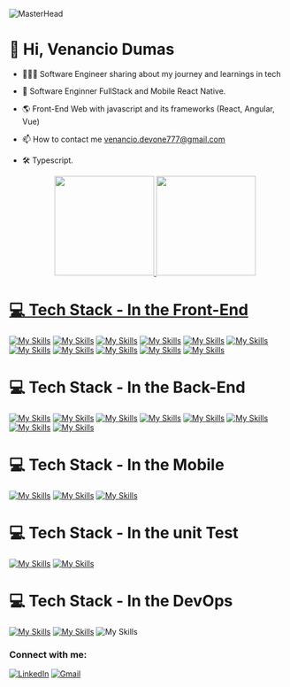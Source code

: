 
![MasterHead](https://firebasestorage.googleapis.com/v0/b/flexi-coding.appspot.com/o/dempgi7-520f8d5f-63d4-4453-8822-dbc149ae27f8.gif?alt=media&token=91c0c7b2-93c3-4029-b011-1a8703c5730d)

# 👋 Hi, Venancio Dumas
- 👩🏻‍💻 Software Engineer sharing about my journey and learnings in tech<br/>
- 📲 Software Enginner FullStack and Mobile React Native. 
- 🌎 Front-End Web with javascript and its frameworks (React, Angular, Vue)
- 📫 How to contact me venancio.devone777@gmail.com
- 🛠️ Typescript.

  
  <div align="center">
      <a href="https://github.com/venanciokranvoski">
      <img height="180em" src="https://github-readme-stats.vercel.app/api?username=venanciokranvoski&show_icons=true&theme=chartreuse-dark&include_all_commits=true&count_private=true"/>
      <img height="180em" src="https://github-readme-stats.vercel.app/api/top-langs/?username=venanciokranvoski&layout=compact&langs_count=7&theme=chartreuse-dark"/>
        

# 💻 Tech Stack - In the Front-End
<!-- Badges from https://github.com/Ileriayo/markdown-badges -->
[![My Skills](https://skillicons.dev/icons?i=js)](https://developer.mozilla.org/en-US/docs/Web/JavaScript)
[![My Skills](https://skillicons.dev/icons?i=html)](https://developer.mozilla.org/en-US/docs/Web/HTML)
[![My Skills](https://skillicons.dev/icons?i=css)](https://developer.mozilla.org/en-US/docs/Web/CSS)
[![My Skills](https://skillicons.dev/icons?i=php)](https://www.php.net/docs.php)
[![My Skills](https://skillicons.dev/icons?i=react)](https://react.dev/)
[![My Skills](https://skillicons.dev/icons?i=vite)](https://vitejs.dev/)
[![My Skills](https://skillicons.dev/icons?i=styledcomponents)](https://styled-components.com/)
[![My Skills](https://skillicons.dev/icons?i=typescript)](https://www.typescriptlang.org/pt/docs/handbook/utility-types.html)
[![My Skills](https://skillicons.dev/icons?i=angular)](https://material.angularjs.org/)
[![My Skills](https://skillicons.dev/icons?i=sass)](https://sass-lang.com/)
[![My Skills](https://skillicons.dev/icons?i=tailwind)](https://tailwindcss.com/)

# 💻 Tech Stack - In the Back-End
[![My Skills](https://skillicons.dev/icons?i=nodejs)](https://nodejs.org/en)
[![My Skills](https://skillicons.dev/icons?i=cs)](https://learn.microsoft.com/pt-br/dotnet/csharp/)
[![My Skills](https://skillicons.dev/icons?i=java)](https://docs.oracle.com/en/java/)
[![My Skills](https://skillicons.dev/icons?i=sqlite)](https://www.sqlite.org/)
[![My Skills](https://skillicons.dev/icons?i=postgres)](https://www.postgresql.org/docs/)
[![My Skills](https://skillicons.dev/icons?i=firebase)](https://firebase.google.com/?hl=pt)
[![My Skills](https://skillicons.dev/icons?i=mysql)](https://www.mysql.com/)
[![My Skills](https://skillicons.dev/icons?i=mongodb)](https://www.mongodb.com/pt-br/cloud/atlas/register)

# 💻 Tech Stack - In the Mobile
[![My Skills](https://skillicons.dev/icons?i=kotlin)](https://kotlinlang.org/)
[![My Skills](https://skillicons.dev/icons?i=swift)](https://docs.swift.org/swift-book/documentation/the-swift-programming-language/guidedtour/)
[![My Skills](https://skillicons.dev/icons?i=react)](https://reactnative.dev/)

# 💻 Tech Stack - In the unit Test
[![My Skills](https://skillicons.dev/icons?i=jest)](https://jestjs.io/pt-BR/)
[![My Skills](https://skillicons.dev/icons?i=react)](https://testing-library.com/docs/react-testing-library/intro/)


# 💻 Tech Stack - In the DevOps
[![My Skills](https://skillicons.dev/icons?i=docker)](https://www.sqlite.org/)
[![My Skills](https://skillicons.dev/icons?i=azure)](https://azure.microsoft.com/pt-br/products/devops)
![My Skills](https://skillicons.dev/icons?i=aws)


 <h3 align="left">Connect with me:</h3>

  <!-- Badges from https://github.com/Ileriayo/markdown-badges -->
<a href="https://www.linkedin.com/in/venancio-dumas-87678213a/">![LinkedIn](https://img.shields.io/badge/linkedin-%230077B5.svg?style=for-the-badge&logo=linkedin&logoColor=white)</a>
<a href="https://mail.google.com/mail/u/2/#inbox?compose=new">![Gmail](https://img.shields.io/badge/Gmail-D14836?style=for-the-badge&logo=gmail&logoColor=white)</a>

